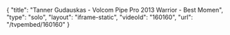{
    "title": "Tanner Gudauskas - Volcom Pipe Pro 2013 Warrior - Best Momen",
    "type": "solo",
    "layout": "iframe-static",
    "videoId": "160160",
    "url": "\/tvpembed\/160160"
}